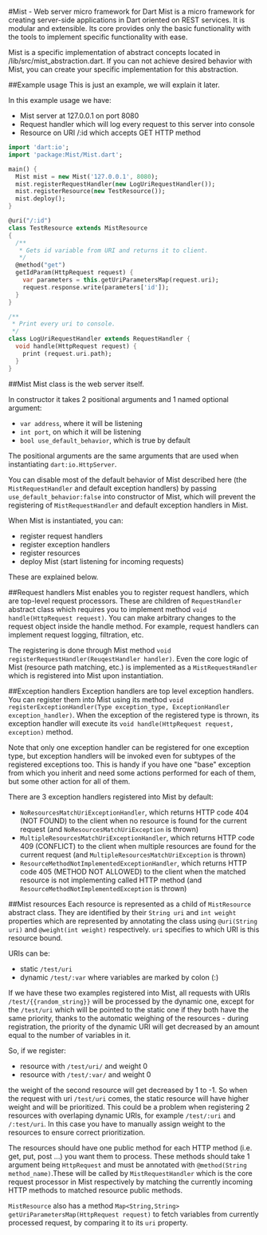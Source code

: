 #Mist - Web server micro framework for Dart
Mist is a micro framework for creating server-side applications in Dart oriented on REST services. It is modular and extensible. Its core provides only the basic functionality with the tools to implement specific functionality with ease.

Mist is a specific implementation of abstract concepts located in /lib/src/mist_abstraction.dart. If you can not achieve desired behavior with Mist, you can create your specific implementation for this abstraction.

##Example usage
This is just an example, we will explain it later.

In this example usage we have:
- Mist server at 127.0.0.1 on port 8080
- Request handler which will log every request to this server into console
- Resource on URI /:id which accepts GET HTTP method

```dart
import 'dart:io';
import 'package:Mist/Mist.dart';

main() {
  Mist mist = new Mist('127.0.0.1', 8080);
  mist.registerRequestHandler(new LogUriRequestHandler());
  mist.registerResource(new TestResource());
  mist.deploy();
}

@uri("/:id")
class TestResource extends MistResource 
{    
  /**
   * Gets id variable from URI and returns it to client.
   */
  @method("get")
  getIdParam(HttpRequest request) {
    var parameters = this.getUriParametersMap(request.uri);
    request.response.write(parameters['id']);
  }
}

/**
 * Print every uri to console.
 */
class LogUriRequestHandler extends RequestHandler {
  void handle(HttpRequest request) {
    print (request.uri.path);
  }
}
```

##Mist
Mist class is the web server itself.

In constructor it takes 2 positional arguments and 1 named optional argument:
- `var address`, where it will be listening
- `int port`, on which it will be listening
- `bool use_default_behavior`, which is true by default 

The positional arguments are the same arguments that are used when instantiating `dart:io.HttpServer`.

You can disable most of the default behavior of Mist described here (the `MistRequestHandler` and default exception handlers) by passing `use_default_behavior:false` into constructor of Mist, which will prevent the registering of `MistRequestHandler` and default exception handlers in Mist.

When Mist is instantiated, you can:
- register request handlers
- register exception handlers
- register resources
- deploy Mist (start listening for incoming requests)

These are explained below.

##Request handlers
Mist enables you to register request handlers, which are top-level request processors. These are children of `RequestHandler` abstract class which requires you to implement method `void handle(HttpRequest request)`. You can make arbitrary changes to the request object inside the handle method. For example, request handlers can implement request logging, filtration, etc.

The registering is done through Mist method `void registerRequestHandler(ReuqestHandler handler)`. Even the core logic of Mist (resource path matching, etc.) is implemented as a `MistRequestHandler` which is registered into Mist upon instantiation.

##Exception handlers
Exception handlers are top level exception handlers. You can register them into Mist using its method `void registerExceptionHandler(Type exception_type, ExceptionHandler exception_handler)`. When the exception of the registered type is thrown, its exception handler will execute its `void handle(HttpRequest request, exception)` method.

Note that only one exception handler can be registered for one exception type, but exception handlers will be invoked even for subtypes of the registered exceptions too. This is handy if you have one "base" exception from which you inherit and need some actions performed for each of them, but some other action for all of them.

There are 3 exception handlers registered into Mist by default:
- `NoResourcesMatchUriExceptionHandler`, which returns HTTP code 404 (NOT FOUND) to the client when no resource is found for the current request (and `NoResourcesMatchUriException` is thrown)
- `MultipleResourcesMatchUriExceptionHandler`, which returns HTTP code 409 (CONFLICT) to the client when multiple resources are found for the current request (and `MultipleResourcesMatchUriException` is thrown)
- `ResourceMethodNotImplementedExceptionHandler`, which returns HTTP code 405 (METHOD NOT ALLOWED) to the client when the matched resource is not implementing called HTTP method (and `ResourceMethodNotImplementedException` is thrown)

##Mist resources
Each resource is represented as a child of `MistResource` abstract class. They are identified by their `String uri` and `int weight` properties which are represented by annotating the class using `@uri(String uri)` and `@weight(int weight)` respectively. `uri` specifies to which URI is this resource bound. 

URIs can be:
- static `/test/uri` 
- dynamic `/test/:var` where variables are marked by colon (:)

If we have these two examples registered into Mist, all requests with URIs `/test/{{random_string}}` will be processed by the dynamic one, except for the `/test/uri` which will be pointed to the static one if they both have the same priority, thanks to the automatic weighing of the resources - during registration, the priority of the dynamic URI will get decreased by an amount equal to the number of variables in it.

So, if we register:
- resource with `/test/uri/` and weight 0
- resource with `/test/:var/` and weight 0

the weight of the second resource will get decreased by 1 to -1. So when the request with uri `/test/uri` comes, the static resource will have higher weight and will be prioritized. This could be a problem when registering 2 resources with overlaping dynamic URIs, for example `/test/:uri` and `/:test/uri`. In this case you have to manually assign weight to the resources to ensure correct prioritization.

The resources should have one public method for each HTTP method (i.e. get, put, post ...) you want them to process. These methods should take 1 argument being `HttpRequest` and must be annotated with `@method(String method_name)`.These will be called by `MistRequestHandler` which is the core request processor in Mist respectively by matching the currently incoming HTTP methods to matched resource public methods.

`MistResource` also has a method `Map<String,String> getUriParametersMap(HttpRequest request)` to fetch variables from currently processed request, by comparing it to its `uri` property.
